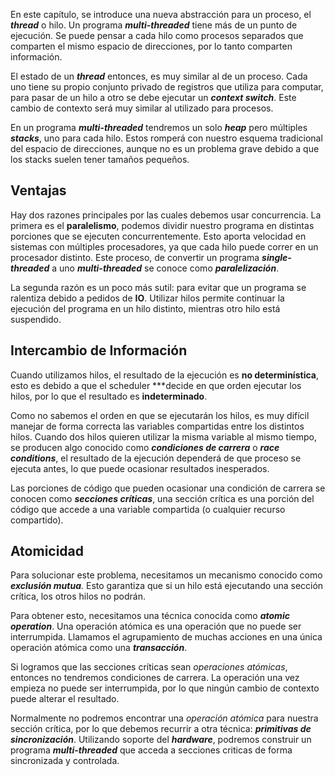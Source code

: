 En este capítulo, se introduce una nueva abstracción para un proceso, el ***thread*** o hilo. Un programa ***multi-threaded*** tiene más de un punto de ejecución. Se puede pensar a cada hilo como procesos separados que comparten el mismo espacio de direcciones, por lo tanto comparten información.

El estado de un ***thread*** entonces, es muy similar al de un proceso. Cada uno tiene su propio conjunto privado de registros que utiliza para computar, para pasar de un hilo a otro se debe ejecutar un ***context switch***. Este cambio de contexto será muy similar al utilizado para procesos.

En un programa ***multi-threaded*** tendremos un solo ***heap*** pero múltiples ***stacks***, uno para cada hilo. Estos romperá con nuestro esquema tradicional del espacio de direcciones, aunque no es un problema grave debido a que los stacks suelen tener tamaños pequeños.

## Ventajas

Hay dos razones principales por las cuales debemos usar concurrencia. La primera es el **paralelismo**, podemos dividir nuestro programa en distintas porciones que se ejecuten concurrentemente. Esto aporta velocidad en sistemas con múltiples procesadores, ya que cada hilo puede correr en un procesador distinto. Este proceso, de convertir un programa ***single-threaded*** a uno ***multi-threaded*** se conoce como ***paralelización***.

La segunda razón es un poco más sutil: para evitar que un programa se ralentiza debido a pedidos de **IO**. Utilizar hilos permite continuar la ejecución del programa en un hilo distinto, mientras otro hilo está suspendido.

## Intercambio de Información

Cuando utilizamos hilos, el resultado de la ejecución es **no determinística**, esto es debido a que el scheduler ***decide en que orden ejecutar los hilos, por lo que el resultado es **indeterminado**.

Como no sabemos el orden en que se ejecutarán los hilos, es muy difícil manejar de forma correcta las variables compartidas entre los distintos hilos. Cuando dos hilos quieren utilizar la misma variable al mismo tiempo, se producen algo conocido como ***condiciones de carrera*** o ***race conditions***, el resultado de la ejecución dependerá de que proceso se ejecuta antes, lo que puede ocasionar resultados inesperados.

Las porciones de código que pueden ocasionar una condición de carrera se conocen como ***secciones críticas***, una sección crítica es una porción del código que accede a una variable compartida (o cualquier recurso compartido).

## Atomicidad

Para solucionar este problema, necesitamos un mecanismo conocido como ***exclusión mutua**.* Esto garantiza que si un hilo está ejecutando una sección crítica, los otros hilos no podrán.

Para obtener esto, necesitamos una técnica conocida como ***atomic operation***. Una operación atómica es una operación que no puede ser interrumpida. Llamamos el agrupamiento de muchas acciones en una única operación atómica como una ***transacción***.

Si logramos que las secciones críticas sean *operaciones atómicas*, entonces no tendremos condiciones de carrera. La operación una vez empieza no puede ser interrumpida, por lo que ningún cambio de contexto puede alterar el resultado.

Normalmente no podremos encontrar una *operación atómica* para nuestra sección crítica, por lo que debemos recurrir a otra técnica: ***primitivas de sincronización***. Utilizando soporte del ***hardware***, podremos construir un programa ***multi-threaded*** que acceda a secciones criticas de forma sincronizada y controlada.
